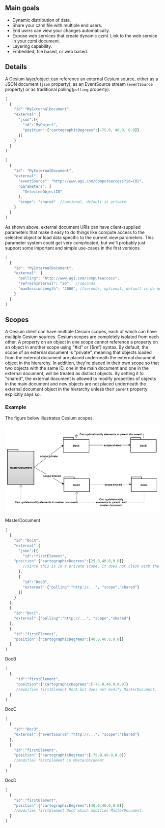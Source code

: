 ## Main goals
* Dynamic distribution of data.
* Share your czml file with multiple end users.
* End users can view your changes automatically.
* Expose web services that create dynamic czml. Link to the web service in your czml document.
* Layering capability.
* Embedded, file based, or web based.


## Details
A Cesium layer/object can reference an external Cesium source, either as a JSON document (`json` property), as an EventSource stream (`eventSource` property) or as traditional polling(`polling` property).

```javascript
[
  {
    "id":"MyExternalDocument",
    "external":{
      "json":[{
        "id":"MyObject",
        "position":{"cartographicDegrees":[-75.0, 40.0, 0.0]}
      }]
    }
  }
]
```

```javascript
[
  {
    "id": "MyExternalDocument",  
    "external": {  
      "eventSource": "http://www.agi.com/computeaccess?id={0}",  
      "parameters": [  
        "SelectedObjectID"  
      ],  
      "scope": "shared"  //optional, default is private.
    }  
  }
]
```

As shown above, external document URIs can have client-supplied parameters that make it easy to do things like compute access to the selected object or load data specific to the current view parameters. This parameter system could get very complicated, but we'll probably just support some important and simple use-cases in the first versions.

```javascript
[
  {  
    "id": "MyExternalDocument",  
    "external": {  
      "polling": "http://www.agi.com/computeaccess",  
      "refreshInterval": "20",  //seconds  
      "maxSessionLength": "2000", //seconds, optional, default is do not terminate
    }  
  }  
]
```

## Scopes
A Cesium client can have multiple Cesium scopes, each of which can have multiple Cesium sources. Cesium scopes are completely isolated from each other. A property on an object in one scope cannot reference a property on an object in another scope using "#id" or {$ref} syntax.
By default, the scope of an external document is "private", meaning that objects loaded from the external document are placed underneath the external document object in the hierarchy. In addition, they're placed in their own scope so that two objects with the same ID, one in the main document and one in the external document, will be treated as distinct objects. By setting it to "shared", the external document is allowed to modify properties of objects in the main document and new objects are not placed underneath the external document object in the hierarchy unless their `parent` property explicitly says so.


### Example
The figure below illustrates Cesium scopes.

<img src="externalLinks.png" />

MasterDocument
```javascript
[
  {
    "id":"DocA",
    "external":{
      "json":[{
        "id":"firstElement", 
	"position":{"cartographicDegrees":[25.0,40.0,0.0]}
        //since this is in a private scope, it does not clash with the other object with id "firstElement"
      },
      {
        "id":"DocB",
        "external":{"polling":"http://...", "scope","shared"}
      }]
    }
  },
  {
    "id":"DocC",
    "external":{"polling":"http://...", "scope","shared"}
  },
  {
    "id":"firstElement",
    "position":{"cartographicDegrees":[40.0,40.0,0.0]}
  }
]
```

DocB
```javascript
[
  {
     "id":"firstElement",
     "position":{"cartographicDegrees":[-75.0,40.0,0.0]}
     //modifies firstElement DocA but does not modify MasterDocument.
  }
]
```

DocC
```javascript
[
  {
    "id":"DocD",
    "external":{"eventSource":"http://...", "scope":"shared"}
  },
  {
    "id":"firstElement",
    "position":{"cartographicDegrees":[-75.0,40.0,0.0]}
    //modifies firstElement in MasterDocument
  }
]
```

DocD
```javascript
[
  {
    "id":"firstElement",
    "position":{"cartographicDegrees":[40.0,40.0,0.0]}
    //modifies firstElement DocC which modifies MasterDocument.
  }
]
```
